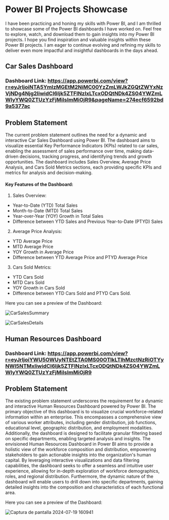 # Power BI Projects Showcase

I have been practicing and honing my skills with Power BI, and I am thrilled to showcase some of the Power BI dashboards I have worked on. Feel free to explore, watch, and download them to gain insights into my Power BI projects.
I hope you find inspiration and valuable insights within these Power BI projects. I am eager to continue evolving and refining my skills to deliver even more impactful and insightful dashboards in the days ahead.

## Car Sales Dashboard

### Dashboard Link: https://app.powerbi.com/view?r=eyJrIjoiNTA5YmIzMGEtM2NiMC00YzZmLWJkZGQtZWYxNzVjNDg4Njg2IiwidCI6Ijk5ZTFlNzIxLTcxODQtNDk4ZS04YWZmLWIyYWQ0ZTUzYzFjMiIsImMiOjR9&pageName=274ecf6592bd9a5377ac
## Problem Statement

The current problem statement outlines the need for a dynamic and interactive Car Sales Dashboard using Power BI. The dashboard aims to visualize essential Key Performance Indicators (KPIs) related to car sales, enabling the assessment of sales performance over time, making data-driven decisions, tracking progress, and identifying trends and growth opportunities. The dashboard includes Sales Overview, Average Price Analysis, and Cars Sold Metrics sections, each providing specific KPIs and metrics for analysis and decision-making.

#### Key Features of the Dashboard:
 1. Sales Overview:
- Year-to-Date (YTD) Total Sales
- Month-to-Date (MTD) Total Sales
- Year-over-Year (YOY) Growth in Total Sales
- Difference between YTD Sales and Previous Year-to-Date (PTYD) Sales
2. Average Price Analysis:
- YTD Average Price
- MTD Average Price
- YOY Growth in Average Price
- Difference between YTD Average Price and PTYD Average Price
3. Cars Sold Metrics:
- YTD Cars Sold
- MTD Cars Sold
- YOY Growth in Cars Sold
- Difference between YTD Cars Sold and PTYD Cars Sold.

Here you can see a preview of the Dashboard:

![CarSalesSummary](https://github.com/user-attachments/assets/cc7c24fb-db46-4f00-b621-8155aaef9e26)

![CarSalesDetails](https://github.com/user-attachments/assets/8b001b79-b51c-4785-8914-2beb1f7f5c56)


## Human Resources Dashboard

### Dashboard Link: https://app.powerbi.com/view?r=eyJrIjoiYWU5OWUyNTEtZTA0MS00OTlkLTlhMzctNzRiOTYyNWI5NTMxIiwidCI6Ijk5ZTFlNzIxLTcxODQtNDk4ZS04YWZmLWIyYWQ0ZTUzYzFjMiIsImMiOjR9

## Problem Statement

The existing problem statement underscores the requirement for a dynamic and interactive Human Resources Dashboard powered by Power BI. The primary objective of this dashboard is to visualize crucial workforce-related information within an enterprise. This encompasses a comprehensive view of various worker attributes, including gender distribution, job functions, educational level, geographic distribution, and employment modalities. Additionally, the dashboard is designed to facilitate granular filtering based on specific departments, enabling targeted analysis and insights.
The envisioned Human Resources Dashboard in Power BI aims to provide a holistic view of the workforce composition and distribution, empowering stakeholders to gain actionable insights into the organization's human capital. By leveraging interactive visualizations and data filtering capabilities, the dashboard seeks to offer a seamless and intuitive user experience, allowing for in-depth exploration of workforce demographics, roles, and regional distribution.
Furthermore, the dynamic nature of the dashboard will enable users to drill down into specific departments, gaining detailed insights into the composition and characteristics of each functional area. 

Here you can see a preview of the Dashboard:

![Captura de pantalla 2024-07-19 160941](https://github.com/user-attachments/assets/a0af2959-0ec1-4f9b-ba91-7191e8e34a27)
